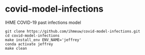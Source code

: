 # covid-model-infections
IHME COVID-19 past infections model

```
git clone https://github.com/ihmeuw/covid-model-infections.git
cd covid-model-infections
make install_env ENV_NAME='jeffrey'
conda activate jeffrey
make clean
```
